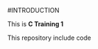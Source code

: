 #INTRODUCTION

This is **C Training 1**

This repository include <C Basic> <C Normal Training> code
